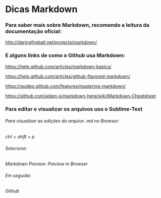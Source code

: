 # Dicas Markdown

### Para saber mais sobre Markdown, recomendo a leitura da documentação oficial:
<http://daringfireball.net/projects/markdown/>

### E alguns links de como o Github usa Markdown:
<https://help.github.com/articles/markdown-basics/>

<https://help.github.com/articles/github-flavored-markdown/>

<https://guides.github.com/features/mastering-markdown/>

<https://github.com/adam-p/markdown-here/wiki/Markdown-Cheatsheet>


### Para editar e visualizar os arquivos uso o Sublime-Text

###### Para visualizar as edições do arquivo .md no Browser:

*ctrl + shift + p*

###### Selecione:

*Markdown Preview: Preview in Browser*

###### Em seguida:

*Github*

